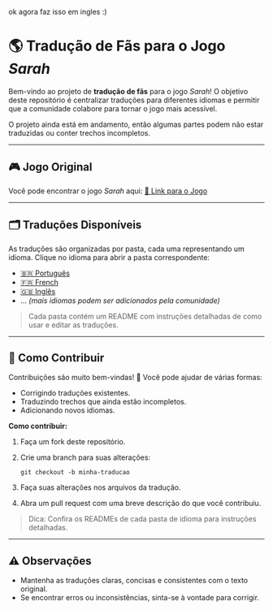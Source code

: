 ok agora  faz  isso em ingles :) 
# 🌎 Tradução de Fãs para o Jogo *Sarah*

Bem-vindo ao projeto de **tradução de fãs** para o jogo *Sarah*!
O objetivo deste repositório é centralizar traduções para diferentes idiomas e permitir que a comunidade colabore para tornar o jogo mais acessível.

O projeto ainda está em andamento, então algumas partes podem não estar traduzidas ou conter trechos incompletos.

---

## 🎮 Jogo Original

Você pode encontrar o jogo *Sarah* aqui:
[🔗 Link para o Jogo](https://ace-stud.itch.io/sarahs-house)

---

## 🗂️ Traduções Disponíveis

As traduções são organizadas por pasta, cada uma representando um idioma. Clique no idioma para abrir a pasta correspondente:

* [🇧🇷 Português](Translation/pt-br)
* [🇫🇷 French](Translation/fr)
* [🇬🇧 Inglês](Translation/en)
* ... *(mais idiomas podem ser adicionados pela comunidade)*

> Cada pasta contém um README com instruções detalhadas de como usar e editar as traduções.

---

## 🤝 Como Contribuir

Contribuições são muito bem-vindas! 🙌
Você pode ajudar de várias formas:

* Corrigindo traduções existentes.
* Traduzindo trechos que ainda estão incompletos.
* Adicionando novos idiomas.

**Como contribuir:**

1. Faça um fork deste repositório.
2. Crie uma branch para suas alterações:

   ```
   git checkout -b minha-traducao
   ```
3. Faça suas alterações nos arquivos da tradução.
4. Abra um pull request com uma breve descrição do que você contribuiu.

> Dica: Confira os READMEs de cada pasta de idioma para instruções detalhadas.

---

## ⚠️ Observações

* Mantenha as traduções claras, concisas e consistentes com o texto original.
* Se encontrar erros ou inconsistências, sinta-se à vontade para corrigir.
